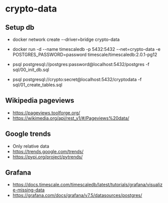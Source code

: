 # crypto-data



## Setup db

* docker network create --driver=bridge crypto-data
* docker run -d --name timescaledb -p 5432:5432 --net=crypto-data -e POSTGRES_PASSWORD=password timescale/timescaledb:2.0.1-pg12

* psql postgresql://postgres:password@localhost:5432/postgres -f sql/00_init_db.sql
* psql postgresql://crypto:secret@localhost:5432/cryptodata -f sql/01_create_tables.sql


## Wikipedia pageviews

* https://pageviews.toolforge.org/
* https://wikimedia.org/api/rest_v1/#/Pageviews%20data/


## Google trends

* Only relative data
* https://trends.google.com/trends/
* https://pypi.org/project/pytrends/


## Grafana

* https://docs.timescale.com/timescaledb/latest/tutorials/grafana/visualize-missing-data
* https://grafana.com/docs/grafana/v7.5/datasources/postgres/
